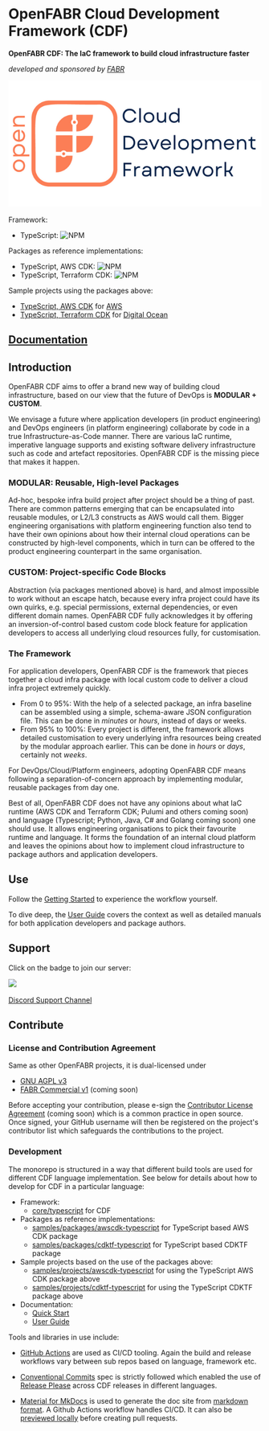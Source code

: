 # OpenFABR Cloud Development Framework (CDF) 

**OpenFABR CDF: The IaC framework to build cloud infrastructure faster**

*developed and sponsored by [FABR](https://fabrhq.com)*

![OpenFABR CDK header](./docs/assets/header-640x320.png)

Framework:

- TypeScript: ![NPM](https://img.shields.io/npm/v/@openfabr/cdf)

Packages as reference implementations:

- TypeScript, AWS CDK: ![NPM](https://img.shields.io/npm/v/@openfabr/package-ri-awscdk)
- TypeScript, Terraform CDK: ![NPM](https://img.shields.io/npm/v/@openfabr/package-ri-cdktf)

Sample projects using the packages above:

  - [TypeScript, AWS CDK](./samples/projects/awscdk-typescript/README.md) for [AWS](https://aws.amazon.com)
  - [TypeScript, Terraform CDK](./samples/projects/cdktf-typescript/README.md) for [Digital Ocean](https://digitalocean.com)

## [Documentation](https://openfabr.github.io/cdf/)

## Introduction

OpenFABR CDF aims to offer a brand new way of building cloud infrastructure, based on our view that the future of DevOps is **MODULAR + CUSTOM**.

We envisage a future where application developers (in product engineering) and DevOps engineers (in platform engineering) collaborate by code in a true Infrastructure-as-Code manner. There are various IaC runtime, imperative language supports and existing software delivery infrastructure such as code and artefact repositories. OpenFABR CDF is the missing piece that makes it happen.

### MODULAR: Reusable, High-level Packages

Ad-hoc, bespoke infra build project after project should be a thing of past. There are common patterns emerging that can be encapsulated into reusable modules, or L2/L3 constructs as AWS would call them. Bigger engineering organisations with platform engineering function also tend to have their own opinions about how their internal cloud operations can be constructed by high-level components, which in turn can be offered to the product engineering counterpart in the same organisation.  

### CUSTOM: Project-specific Code Blocks

Abstraction (via packages mentioned above) is hard, and almost impossible to work without an escape hatch, because every infra project could have its own quirks, e.g. special permissions, external dependencies, or even different domain names. OpenFABR CDF fully acknowledges it by offering an inversion-of-control based custom code block feature for application developers to access all underlying cloud resources fully, for customisation.  

### The Framework

For application developers, OpenFABR CDF is the framework that pieces together a cloud infra package with local custom code to deliver a cloud infra project extremely quickly. 

- From 0 to 95%: With the help of a selected package, an infra baseline can be assembled using a simple, schema-aware JSON configuration file. This can be done in *minutes* or *hours*, instead of days or weeks.
- From 95% to 100%: Every project is different, the framework allows detailed customisation to every underlying infra resources being created by the modular approach earlier. This can be done in *hours* or *days*, certainly not *weeks*.

For DevOps/Cloud/Platform engineers, adopting OpenFABR CDF means following a separation-of-concern approach by implementing modular, reusable packages from day one. 

Best of all, OpenFABR CDF does not have any opinions about what IaC runtime (AWS CDK and Terraform CDK; Pulumi and others coming soon) and language (Typescript; Python, Java, C# and Golang coming soon) one should use. It allows engineering organisations to pick their favourite runtime and language. It forms the foundation of an internal cloud platform and leaves the opinions about how to implement cloud infrastructure to package authors and application developers.

## Use

Follow the [Getting Started](./docs/get-started/quick-start.md) to experience the workflow yourself.

To dive deep, the [User Guide](./docs/user-guide/overview.md) covers the context as well as detailed manuals for both application developers and package authors.

## Support

Click on the badge to join our server:

[![](https://dcbadge.vercel.app/api/server/4ma3bVVkrv?theme=default-inverted&logoColor=FC7E56)](https://discord.gg/4ma3bVVkrv)

[Discord Support Channel](https://discord.com/channels/1039810916625162260/1039819988296552510)

## Contribute

### License and Contribution Agreement

Same as other OpenFABR projects, it is dual-licensed under

- [GNU AGPL v3](https://www.gnu.org/licenses/agpl-3.0.en.html)
- [FABR Commercial v1](#) (coming soon)

Before accepting your contribution, please e-sign the [Contributor License Agreement](#) (coming soon) which is a common practice in open source. Once signed, your GitHub username will then be registered on the project's contributor list which safeguards the contributions to the project.

### Development

The monorepo is structured in a way that different build tools are used for different CDF language implementation. See below for details about how to develop for CDF in a particular language:

- Framework:
  - [core/typescript](./core/typescript/README.md) for CDF
- Packages as reference implementations:
  - [samples/packages/awscdk-typescript](./samples/packages/awscdk-typescript/README.md) for TypeScript based AWS CDK package
  - [samples/packages/cdktf-typescript](./samples/packages/cdktf-typescript/README.md) for TypeScript based CDKTF package
- Sample projects based on the use of the packages above:
  - [samples/projects/awscdk-typescript](./samples/projects/awscdk-typescript/README.md) for using the TypeScript AWS CDK package above
  - [samples/projects/cdktf-typescript](./samples/projects/cdktf-typescript/README.md) for using the TypeScript CDKTF package above
- Documentation:
  - [Quick Start](./docs/get-started/)
  - [User Guide](./docs/user-guide/)

Tools and libraries in use include:

- [GitHub Actions](https://docs.github.com/en/actions) are used as CI/CD tooling. Again the build and release workflows vary between sub repos based on language, framework etc.

- [Conventional Commits](https://www.conventionalcommits.org/) spec is strictly followed which enabled the use of [Release Please](https://github.com/googleapis/release-please) across CDF releases in different languages.

- [Material for MkDocs](https://squidfunk.github.io/mkdocs-material/) is used to generate the doc site from [markdown format](https://www.markdownguide.org/basic-syntax/). A Github Actions workflow handles CI/CD. It can also be [previewed locally](./preview-docs.sh) before creating pull requests.
